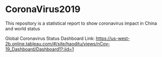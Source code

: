 # CoronaVirus2019

This repository is a statistical report to show coronavirus impact in China and world status

Global Coronavirus Status Dashboard Link: 
https://us-west-2b.online.tableau.com/#/site/haoditu/views/nCov-19_Dashboard/Dashboard1?:iid=1
